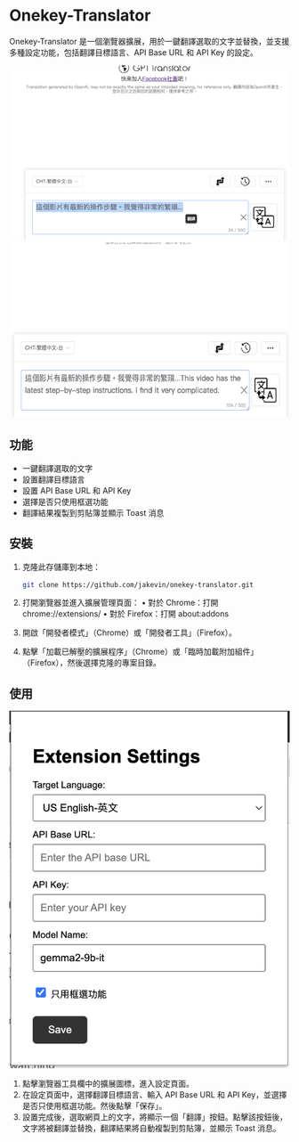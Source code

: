 # Onekey-Translator

Onekey-Translator 是一個瀏覽器擴展，用於一鍵翻譯選取的文字並替換，並支援多種設定功能，包括翻譯目標語言、API Base URL 和 API Key 的設定。

<img src='./img/01.png' >

<img src='./img/02.png' >

## 功能

- 一鍵翻譯選取的文字
- 設置翻譯目標語言
- 設置 API Base URL 和 API Key
- 選擇是否只使用框選功能
- 翻譯結果複製到剪貼簿並顯示 Toast 消息

## 安裝

1. 克隆此存儲庫到本地：
   ```bash
   git clone https://github.com/jakevin/onekey-translator.git
   ```

2.	打開瀏覽器並進入擴展管理頁面：
•	對於 Chrome：打開 chrome://extensions/
•	對於 Firefox：打開 about:addons
3.	開啟「開發者模式」（Chrome）或「開發者工具」（Firefox）。
4.	點擊「加載已解壓的擴展程序」（Chrome）或「臨時加載附加組件」（Firefox），然後選擇克隆的專案目錄。

## 使用

<img src='./img/03.png' >

1.	點擊瀏覽器工具欄中的擴展圖標，進入設定頁面。
2.	在設定頁面中，選擇翻譯目標語言、輸入 API Base URL 和 API Key，並選擇是否只使用框選功能。然後點擊「保存」。
3.	設置完成後，選取網頁上的文字，將顯示一個「翻譯」按鈕。點擊該按鈕後，文字將被翻譯並替換，翻譯結果將自動複製到剪貼簿，並顯示 Toast 消息。